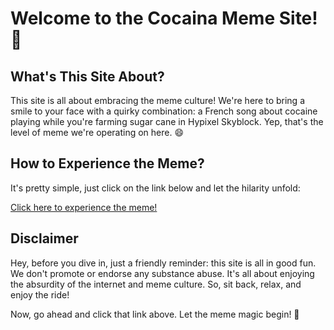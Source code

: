 # Welcome to the Cocaina Meme Site! 🎵

## What's This Site About?

This site is all about embracing the meme culture! We're here to bring a smile to your face with a quirky combination: a French song about cocaine playing while you're farming sugar cane in Hypixel Skyblock. Yep, that's the level of meme we're operating on here. 😄

## How to Experience the Meme?

It's pretty simple, just click on the link below and let the hilarity unfold:

[Click here to experience the meme!](https://shinniuwu.github.io/cocaina/)

## Disclaimer

Hey, before you dive in, just a friendly reminder: this site is all in good fun. We don't promote or endorse any substance abuse. It's all about enjoying the absurdity of the internet and meme culture. So, sit back, relax, and enjoy the ride!

Now, go ahead and click that link above. Let the meme magic begin! 🚀
